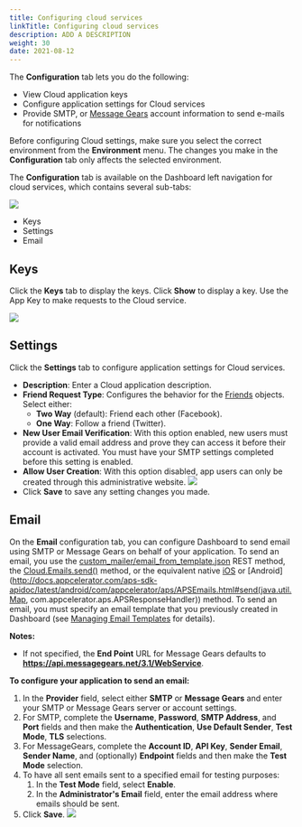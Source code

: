 ```yaml
---
title: Configuring cloud services
linkTitle: Configuring cloud services
description: ADD A DESCRIPTION
weight: 30
date: 2021-08-12
---
```


The **Configuration** tab lets you do the following:

* View Cloud application keys
* Configure application settings for Cloud services
* Provide SMTP, or [Message Gears](http://messagegears.com/) account information to send e-mails for notifications

Before configuring Cloud settings, make sure you select the correct environment from the **Environment** menu. The changes you make in the **Configuration** tab only affects the selected environment.

The **Configuration** tab is available on the Dashboard left navigation for cloud services, which contains several sub-tabs:

![](/Images/configuration_tab.png)

* Keys
* Settings
* Email

## Keys

Click the **Keys** tab to display the keys. Click **Show** to display a key. Use the App Key to make requests to the Cloud service.

![](/Images/keys_latest.png)

## Settings

Click the **Settings** tab to configure application settings for Cloud services.

* **Description**: Enter a Cloud application description.
* **Friend Request Type**: Configures the behavior for the [Friends](http://docs.appcelerator.com/arrowdb/latest/#!/api/Friends) objects. Select either:
    * **Two Way** (default): Friend each other (Facebook).
    * **One Way**: Follow a friend (Twitter).
* **New User Email Verification**: With this option enabled, new users must provide a valid email address and prove they can access it before their account is activated. You must have your SMTP settings completed before this setting is enabled.
* **Allow User Creation**: With this option disabled, app users can only be created through this administrative website.
    ![](/Images/settings_latest.png)
* Click **Save** to save any setting changes you made.

## Email

On the **Email** configuration tab, you can configure Dashboard to send email using SMTP or Message Gears on behalf of your application. To send an email, you use the [custom_mailer/email_from_template.json](http://docs.appcelerator.com/arrowdb/latest/#!/api/Emails-method-email_from_template) REST method, the [Cloud.Emails.send()](http://docs.appcelerator.com/platform/latest/#!/api/Modules.Cloud.Emails-method-send) method, or the equivalent native [iOS](http://docs.appcelerator.com/aps-sdk-apidoc/latest/ios/Classes/APSEmails.html#//api/name/send:withBlock:) or [Android](http://docs.appcelerator.com/aps-sdk-apidoc/latest/android/com/appcelerator/aps/APSEmails.html#send(java.util.Map, com.appcelerator.aps.APSResponseHandler)) method. To send an email, you must specify an email template that you previously created in Dashboard (see [Managing Email Templates](/docs/dashboard_guide/managing_applications/managing_mobile_backend_services_datasources/managing_mobile_backend_services_data_objects/managing_email_templates/) for details).

**Notes:**

* If not specified, the **End Point** URL for Message Gears defaults to **https://api.messagegears.net/3.1/WebService**.

**To configure your application to send an email:**

1. In the **Provider** field, select either **SMTP** or **Message Gears** and enter your SMTP or Message Gears server or account settings.
2. For SMTP, complete the **Username**, **Password**, **SMTP Address**, and **Port** fields and then make the **Authentication**, **Use Default Sender**, **Test Mode**, **TLS** selections.
3. For MessageGears, complete the **Account ID**, **API Key**, **Sender Email**, **Sender Name**, and (optionally) **Endpoint** fields and then make the **Test Mode** selection.
4. To have all sent emails sent to a specified email for testing purposes:
    1. In the **Test Mode** field, select **Enable**.
    2. In the **Administrator's Email** field, enter the email address where emails should be sent.
5. Click **Save**.
    ![](/Images/email_latest.png)
